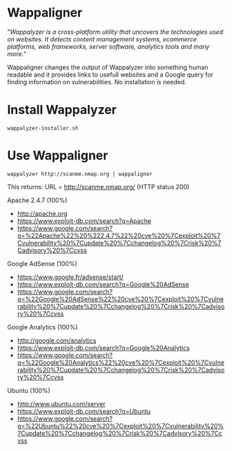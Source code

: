 # Wappaligner

"*Wappalyzer is a cross-platform utility that uncovers the technologies used on websites. It detects content management systems, ecommerce platforms, web frameworks, server software, analytics tools and many more.*"

Wappaligner changes the output of Wappalyzer into something human readable and it provides links to usefull websites and a Google query for finding information on vulnerabilities.
No installation is needed.

# Install Wappalyzer
`wappalyzer-installer.sh`

# Use Wappaligner
`wappalyzer http://scanme.nmap.org | wappaligner`

This returns:
URL = http://scanme.nmap.org/ (HTTP status 200)

Apache 2.4.7 (100%)

 - http://apache.org
 - https://www.exploit-db.com/search?q=Apache
 - https://www.google.com/search?q=%22Apache%22%20%222.4.7%22%20cve%20%7Cexploit%20%7Cvulnerability%20%7Cupdate%20%7Cchangelog%20%7Crisk%20%7Cadvisory%20%7Ccvss
 
Google AdSense (100%)

 - https://www.google.fr/adsense/start/
 - https://www.exploit-db.com/search?q=Google%20AdSense
 - https://www.google.com/search?q=%22Google%20AdSense%22%20cve%20%7Cexploit%20%7Cvulnerability%20%7Cupdate%20%7Cchangelog%20%7Crisk%20%7Cadvisory%20%7Ccvss
 
Google Analytics (100%)

 - http://google.com/analytics
 - https://www.exploit-db.com/search?q=Google%20Analytics
 - https://www.google.com/search?q=%22Google%20Analytics%22%20cve%20%7Cexploit%20%7Cvulnerability%20%7Cupdate%20%7Cchangelog%20%7Crisk%20%7Cadvisory%20%7Ccvss
 
Ubuntu (100%)

 - http://www.ubuntu.com/server
 - https://www.exploit-db.com/search?q=Ubuntu
 - https://www.google.com/search?q=%22Ubuntu%22%20cve%20%7Cexploit%20%7Cvulnerability%20%7Cupdate%20%7Cchangelog%20%7Crisk%20%7Cadvisory%20%7Ccvss
